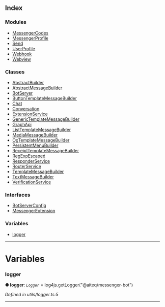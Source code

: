 



## Index

### Modules

* [MessengerCodes](modules/messengercodes.md)
* [MessengerProfile](modules/messengerprofile.md)
* [Send](modules/send.md)
* [UserProfile](modules/userprofile.md)
* [Webhook](modules/webhook.md)
* [Webview](modules/webview.md)


### Classes

* [AbstractBuilder](classes/abstractbuilder.md)
* [AbstractMessageBuilder](classes/abstractmessagebuilder.md)
* [BotServer](classes/botserver.md)
* [ButtonTemplateMessageBuilder](classes/buttontemplatemessagebuilder.md)
* [Chat](classes/chat.md)
* [Conversation](classes/conversation.md)
* [ExtensionService](classes/extensionservice.md)
* [GenericTemplateMessageBuilder](classes/generictemplatemessagebuilder.md)
* [GraphApi](classes/graphapi.md)
* [ListTemplateMessageBuilder](classes/listtemplatemessagebuilder.md)
* [MediaMessageBuilder](classes/mediamessagebuilder.md)
* [OgTemplateMessageBuilder](classes/ogtemplatemessagebuilder.md)
* [PersistentMenuBuilder](classes/persistentmenubuilder.md)
* [ReceiptTemplateMessageBuilder](classes/receipttemplatemessagebuilder.md)
* [RegExpEscaped](classes/regexpescaped.md)
* [ResponderService](classes/responderservice.md)
* [RouterService](classes/routerservice.md)
* [TemplateMessageBuilder](classes/templatemessagebuilder.md)
* [TextMessageBuilder](classes/textmessagebuilder.md)
* [VerificationService](classes/verificationservice.md)


### Interfaces

* [BotServerConfig](interfaces/botserverconfig.md)
* [MessengerExtension](interfaces/messengerextension.md)


### Variables

* [logger](#logger)



---
# Variables
<a id="logger"></a>

###  logger

**●  logger**:  *`Logger`*  =  log4js.getLogger("@aiteq/messenger-bot")

*Defined in utils/logger.ts:5*





___


